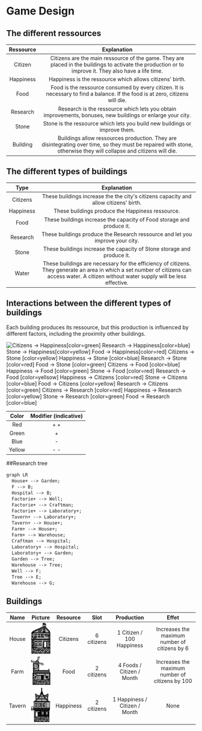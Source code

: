 # Game Design

## The different ressources

| Ressource |                                                                            Explanation                                                                             |
| :-------: | :----------------------------------------------------------------------------------------------------------------------------------------------------------------: |
|  Citizen  |       Citizens are the main ressource of the game. They are placed in the buildings to activate the production or to improve it. They also have a life time.       |
| Happiness |                                                      Happiness is the ressource which allows citizens' birth.                                                      |
|   Food    |                   Food is the ressource consumed by every citizen. It is necessary to find a balance. If the food is at zero, citizens will die.                   |
| Research  |                             Research is the ressource which lets you obtain improvements, bonuses, new buildings or enlarge your city.                             |
|   Stone   |                                             Stone is the ressource which lets you build new buildings or improve them.                                             |
| Building  | Buildings allow ressources production. They are disintegrating over time, so they must be repaired with stone, otherwise they will collapse and citizens will die. |

## The different types of buildings

|   Type    |                                                                                          Explanation                                                                                           |
| :-------: | :--------------------------------------------------------------------------------------------------------------------------------------------------------------------------------------------: |
| Citizens  |                                                      These buildings increase the the city's citizens capacity and allow citizens' birth.                                                      |
| Happiness |                                                                        These buildings produce the Happiness ressource.                                                                        |
|   Food    |                                                             These buildings increase the capacity of Food storage and produce it.                                                              |
| Research  |                                                         These buildings produce the Research ressource and let you improve your city.                                                          |
|   Stone   |                                                             These buildings increase the capacity of Stone storage and produce it.                                                             |
|   Water   | These buildings are necessary for the efficiency of citizens. They generate an area in which a set number of citizens can access water. A citizen without water supply will be less effective. |

## Interactions between the different types of buildings

Each building produces its ressource, but this production is influenced by different factors, including the proximity other buildings.

![
  Citizens  -> Happiness[color=green]
  Research  -> Happiness[color=blue]
    Stone   -> Happiness[color=yellow]
    Food    -> Happiness[color=red]
  Citizens  ->   Stone  [color=yellow]
  Happiness ->   Stone  [color=blue]
  Research  ->   Stone  [color=red]
    Food    ->   Stone  [color=green]
  Citizens  ->   Food   [color=blue]
  Happiness ->   Food   [color=green]
    Stone   ->   Food   [color=red]
  Research  ->   Food   [color=yellsow]
  Happiness -> Citizens [color=red]
    Stone   -> Citizens [color=blue]
    Food    -> Citizens [color=yellow]
  Research  -> Citizens [color=green]
  Citizens  -> Research [color=red]
  Happiness -> Research [color=yellow]
    Stone   -> Research [color=green]
    Food    -> Research [color=blue]
](assets/penta.png)

| Color  | Modifier (indicative) |
| :----: | :-------------------: |
|  Red   |          + +          |
| Green  |           +           |
|  Blue  |           -           |
| Yellow |          - -          |

##Research tree
```mermaid
graph LR
  House+ --> Garden;
  F --> B;
  Hospital --> B;
  Factorie+ --> Well;
  Factorie+ --> Craftman;
  Factorie+ --> Laboratory+;
  Tavern+ --> Laboratory+;
  Tavern+ --> House+;
  Farm+ --> House+;
  Farm+ --> Warehouse;
  Craftman --> Hospital;
  Laboratory+ --> Hospital;
  Laboratory+ --> Garden;
  Garden --> Tree;
  Warehouse --> Tree;
  Well --> F;
  Tree --> E;
  Warehouse --> G;
```
## Buildings
|Name|Picture|Resource|Slot|Production|Effet|
|:-:|:-:|:-:|:-:|:-:|:-:|
|House|![House](../android/assets/sprites/buildings/CITIZENS1.png)|Citizens|6 citizens|1 Citizen / 100 Happiness|Increases the maximum number of citizens by 6|
|Farm|![Farm](../android/assets/sprites/buildings/FOOD1.png)|Food|2 citizens|4 Foods / Citizen / Month|Increases the maximum number of citizens by 100
|Tavern|![Tavern](../android/assets/sprites/buildings/HAPPINESS1.png)|Happiness|2 citizens|1 Happiness / Citizen / Month|None|


